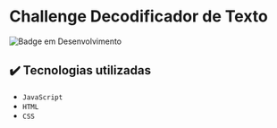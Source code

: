 # Challenge Decodificador de Texto

![Badge em Desenvolvimento](http://img.shields.io/static/v1?label=STATUS&message=%20COMCLUÍDO&color=GREEN&style=for-the-badge)

## ✔️ Tecnologias utilizadas

- ``JavaScript``
- ``HTML``
- ``CSS``

